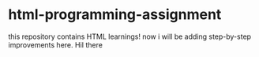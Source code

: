 # html-programming-assignment

this repository contains HTML learnings! now i will be adding step-by-step improvements here.
HiI there
